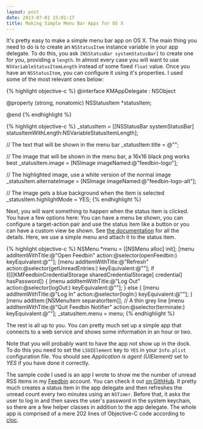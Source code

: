 ```yaml
---
layout: post
date: 2013-07-01 15:01:17
title: Making Simple Menu Bar Apps for OS X
---
```


It's pretty easy to make a simple menu bar app on OS X. The main thing you need to do is to create an `NSStatusItem` instance variable in your app delegate. To do this, you ask `[NSStatusBar systemStatusBar]` to create one for you, providing a `length`. In almost every case you will want to use `NSVariableStatusItemLength` instead of some fixed `float` value. Once you have an `NSStatusItem`, you can configure it using it's properties. I used some of the most relevant ones below:

{% highlight objective-c %}
@interface KMAppDelegate : NSObject <NSApplicationDelegate>
    
@property (strong, nonatomic) NSStatusItem *statusItem;
    
@end
{% endhighlight %}

{% highlight objective-c %}
_statusItem = [[NSStatusBar systemStatusBar] statusItemWithLength:NSVariableStatusItemLength];

// The text that will be shown in the menu bar
_statusItem.title = @"";

// The image that will be shown in the menu bar, a 16x16 black png works best
_statusItem.image = [NSImage imageNamed:@"feedbin-logo"];

// The highlighted image, use a white version of the normal image
_statusItem.alternateImage = [NSImage imageNamed:@"feedbin-logo-alt"];

// The image gets a blue background when the item is selected
_statusItem.highlightMode = YES;
{% endhighlight %}
    
Next, you will want something to happen when the status item is clicked. You have a few options here: You can have a menu be shown, you can configure a target-action pair and use the status item like a button or you can have a custom view be shown. See [the documentation](https://developer.apple.com/library/mac/#documentation/Cocoa/Reference/ApplicationKit/Classes/NSStatusItem_Class/Reference/Reference.html) for all the details. Here, we use a simple menu and attach it to the status item.

{% highlight objective-c %}
NSMenu *menu = [[NSMenu alloc] init];
[menu addItemWithTitle:@"Open Feedbin" action:@selector(openFeedbin:) keyEquivalent:@""];
[menu addItemWithTitle:@"Refresh" action:@selector(getUnreadEntries:) keyEquivalent:@""];
if ([[[KMFeedbinCredentialStorage sharedCredentialStorage] credential] hasPassword]) {
    [menu addItemWithTitle:@"Log Out" action:@selector(logOut:) keyEquivalent:@""];
} else {
    [menu addItemWithTitle:@"Log In" action:@selector(logIn:) keyEquivalent:@""];
}
[menu addItem:[NSMenuItem separatorItem]]; // A thin grey line
[menu addItemWithTitle:@"Quit Feedbin Notifier" action:@selector(terminate:) keyEquivalent:@""];
_statusItem.menu = menu;
{% endhighlight %}

The rest is all up to you. You can pretty much set up a simple app that connects to a web service and shows some information in an hour or two.

Note that you will probably want to have the app not show up in the dock. To do this you need to set the `LSUIElement` key to `YES` in your `Info.plist` configuration file. You should see *Application is agent (UIElement)* set to *YES* if you have done it correctly.

The sample code I used is an app I wrote to show me the number of unread RSS items in my [Feedbin](https://feedbin.me) account. You can check it out [on GithHub](https://github.com/kmikael/FeedbinNotifier). It pretty much creates a status item in the app delegate and then refreshes the unread count every two minutes using an `NSTimer`. Before that, it asks the user to log in and then saves the user's password in the system keychain, so there are a few helper classes in addition to the app delegate. The whole app is comprised of a mere 202 lines of Objective-C code according to [cloc](http://cloc.sourceforge.net).
